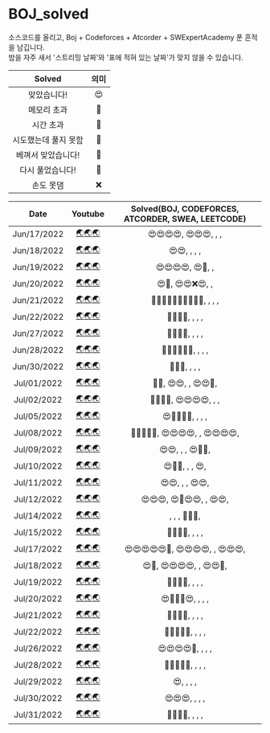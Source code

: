 # BOJ_solved
소스코드를 올리고, Boj + Codeforces + Atcorder + SWExpertAcademy 푼 흔적을 남깁니다. <br>
밤을 자주 새서 '스트리밍 날짜'와 '표에 적혀 있는 날짜'가 맞지 않을 수 있습니다. <br>

| Solved | 의미 |
| :---:  | :--: |
| 맞았습니다! | 😍 |
| 메모리 초과 | 🤢 |
| 시간 초과 | 🤢 |
| 시도했는데 풀지 못함 | 🤬 |
| 베껴서 맞았습니다! | 👻 |
| 다시 풀었습니다! | 🤪 |
| 손도 못댐 | ❌ |

| Date | Youtube | Solved(BOJ, CODEFORCES, ATCORDER, SWEA, LEETCODE) |
|         :----:         | :----: | :-----: |
|        Jun/17/2022        |   [🌏🌏🌏](https://youtu.be/qN1Hzh1sV8s)   | 😍😍😍😍, 😍😍😍, , , |
|        Jun/18/2022        |   [🌏🌏🌏](https://youtu.be/zVu44IkTzZM)   | 😍😍, , , , |
|        Jun/19/2022        |   [🌏🌏🌏](https://youtu.be/WFFt7auzro4)   | 😍😍😍😍, 😍🤬, , |
|        Jun/20/2022        |   [🌏🌏🌏](https://youtu.be/S5D0B6VIDuw)   | 😍👻, 😍😍❌😍, , |
|        Jun/21/2022        |   [🌏🌏🌏](https://youtu.be/UI2lZFNpDfI)   | 🤪🤪🤪🤪👻😍🤪🤪😍❌, , , , |
|        Jun/22/2022        |   [🌏🌏🌏](https://youtu.be/YiJ-tgIlObE)   | 🤪🤪🤬👻, , , , |
|        Jun/27/2022        |   [🌏🌏🌏](https://youtu.be/t2dicvOu9Fo)   | 👻👻👻👻, , , , |
|        Jun/28/2022        |   [🌏🌏🌏](https://youtu.be/OfZxnMw2muE)   | 🤪👻😍😍👻❌, , , , |
|        Jun/30/2022        |   [🌏🌏🌏](https://youtu.be/2NxtSwQ4xOs)   | 🤪😍👻, , , , |
|        Jul/01/2022        |   [🌏🌏🌏](https://youtu.be/p_iQq2c4EOg)   | 👻👻, 😍😍, , 😍😍🤬, |
|        Jul/02/2022        |   [🌏🌏🌏](https://youtu.be/K6hLe5sv9tc)   | 👻🤪🤪👻, 😍😍😍😍, , , |
|        Jul/05/2022        |   [🌏🌏🌏](https://youtu.be/wAkqXKwVCq0)   | 😍🤪🤪🤪🤪, , , , |
|        Jul/08/2022        |   [🌏🌏🌏](https://youtu.be/ilQiNdm2FZ4)   | 🤪🤪😍😍😍, 😍😍😍😍, , 😍😍😍😍, |
|        Jul/09/2022        |   [🌏🌏🌏](https://youtu.be/q_mZMWfJztc)   | 😍😍, , , 😍👻🤬, |
|        Jul/10/2022        |   [🌏🌏🌏](https://youtu.be/6F1hI8u8Ts8)   | 😍🤬👻, , , 😍, |
|        Jul/11/2022        |   [🌏🌏🌏](https://youtu.be/OwVfhgOMJso)   | 😍😍, , , 😍😍, |
|        Jul/12/2022        |   [🌏🌏🌏](https://youtu.be/i0SW7Cw66tw)   | 😍😍😍, 😍👻😍😍, , 😍😍, |
|        Jul/14/2022        |   [🌏🌏🌏](https://youtu.be/PrxpQLhubuI)   | , , , 👻😍🤬, |
|        Jul/15/2022        |   [🌏🌏🌏](https://youtu.be/c9XodplQkyU)   | 👻👻😍😍, , , , |
|        Jul/17/2022        |   [🌏🌏🌏](https://youtu.be/tCW78H483Y0)   | 😍😍😍😍😍🤬, 😍😍😍😍, , 😍😍😍, |
|        Jul/18/2022        |   [🌏🌏🌏](https://youtu.be/Y9LekUyNMO0)   | 😍👻, 😍😍😍😍, , 😍😍🤬, |
|        Jul/19/2022        |   [🌏🌏🌏](https://youtu.be/jdJBqhTovgk)   | 👻👻😍😍, , , , |
|        Jul/20/2022        |   [🌏🌏🌏](https://youtu.be/hphilGr1bmU)   | 😍👻👻👻😍, , , , |
|        Jul/21/2022        |   [🌏🌏🌏](https://youtu.be/BSggVePdAKg)   | 👻❌👻❌, , , , |
|        Jul/22/2022        |   [🌏🌏🌏](https://youtu.be/JXAx52gX6Qs)   | 👻😍👻👻👻, , , , |
|        Jul/26/2022        |   [🌏🌏🌏](https://youtu.be/cLbN8VQmb4M)   | 😍😍😍😍👻, , , , |
|        Jul/28/2022        |   [🌏🌏🌏](https://youtu.be/rxfldeY2Ifc)   | 👻😍😍👻😍, , , , |
|        Jul/29/2022        |   [🌏🌏🌏](https://youtu.be/rvEKsAkk5Cg)   | 😍, , , , |
|        Jul/30/2022        |   [🌏🌏🌏](https://youtu.be/dftjxcDMaNg)   | 😍😍😍, , , , |
|        Jul/31/2022        |   [🌏🌏🌏](https://youtu.be/DBV-eMNaYSI)   | 👻😍😍👻, , , , |
